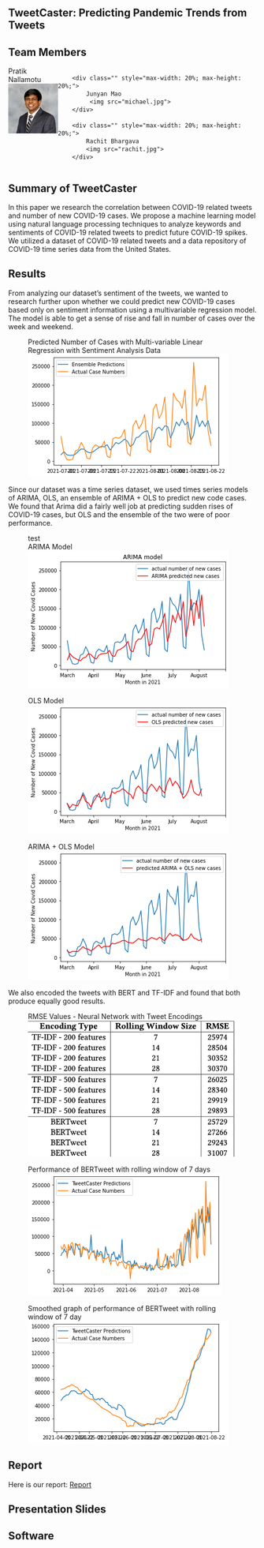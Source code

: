 ## TweetCaster: Predicting Pandemic Trends from Tweets

## Team Members

<div id="banner" style="overflow: hidden; display: flex; justify-content:space-around;">
        <div class="" style="max-width: 20%; max-height: 20%;">
            Pratik Nallamotu
            <img src="pratik.jpeg">
        </div>

        <div class="" style="max-width: 20%; max-height: 20%;">
            Junyan Mao
             <img src="michael.jpg">
        </div>

        <div class="" style="max-width: 20%; max-height: 20%;">
            Rachit Bhargava
            <img src="rachit.jpg">
        </div>

 </div>

## Summary of TweetCaster

<p>In this paper we research the correlation between COVID-19 related tweets and number of new COVID-19 cases. We propose a machine learning model using natural language processing techniques to analyze keywords and sentiments of COVID-19 related tweets to predict future COVID-19 spikes. We utilized a dataset of COVID-19 related tweets and a data repository of COVID-19 time series data from the United States. </p>

<h2>Results</h2>
<p>From analyzing our dataset’s sentiment of the tweets, we wanted to research further upon whether we could predict new COVID-19 cases based only on sentiment information using a multivariable regression model. The model is able to get a sense of rise and fall in number of cases over the week and weekend. 
</p>
<figure>
  <figcaption>Predicted Number of Cases with Multi-variable
Linear Regression with Sentiment Analysis Data</figcaption>
  <img src="lin_arima_ols.png" style="text-align: center;">
</figure>

<p>Since our dataset was a time series dataset, we used times series models of ARIMA, OLS, an ensemble of ARIMA + OLS to predict new code cases. We found that Arima did a fairly well job at predicting sudden rises of COVID-19 cases, but OLS and the ensemble of the two were of poor performance. </p>

<figure>
test
  <figcaption>ARIMA Model</figcaption>

  <img src="arima.png" style="text-align: center;">
</figure>
<figure>
  <figcaption>OLS Model</figcaption>
  <img src="ols.png">
</figure>
<figure>
  <figcaption>ARIMA + OLS Model</figcaption>
  <img src="arima_ols.png">
</figure>
<p>We also encoded the tweets with BERT and TF-IDF and found that both produce equally good results.</p>

<figure>
  <figcaption>RMSE Values - Neural Network with Tweet Encodings</figcaption>
  <img src="table_rmse.png">
</figure>

<figure>
  <figcaption>Performance of BERTweet with rolling window of 7 days</figcaption>
  <img src="bert_7.png">

</figure>

<figure>
  <figcaption>Smoothed graph of performance of BERTweet with
rolling window of 7 day</figcaption>
  <img src="bert_7_smoothed.png">
</figure>

## Report

<p>Here is our report: <a href="./CSE8803_final_report.pdf" download>Report</a>
 </p>

## Presentation Slides

## Software
